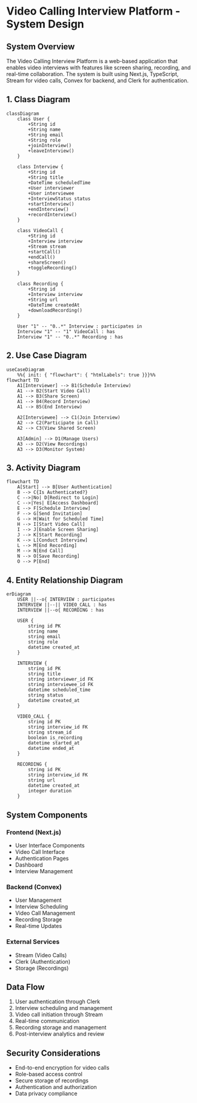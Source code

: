 # Video Calling Interview Platform - System Design

## System Overview
The Video Calling Interview Platform is a web-based application that enables video interviews with features like screen sharing, recording, and real-time collaboration. The system is built using Next.js, TypeScript, Stream for video calls, Convex for backend, and Clerk for authentication.

## 1. Class Diagram
```mermaid
classDiagram
    class User {
        +String id
        +String name
        +String email
        +String role
        +joinInterview()
        +leaveInterview()
    }

    class Interview {
        +String id
        +String title
        +DateTime scheduledTime
        +User interviewer
        +User interviewee
        +InterviewStatus status
        +startInterview()
        +endInterview()
        +recordInterview()
    }

    class VideoCall {
        +String id
        +Interview interview
        +Stream stream
        +startCall()
        +endCall()
        +shareScreen()
        +toggleRecording()
    }

    class Recording {
        +String id
        +Interview interview
        +String url
        +DateTime createdAt
        +downloadRecording()
    }

    User "1" -- "0..*" Interview : participates in
    Interview "1" -- "1" VideoCall : has
    Interview "1" -- "0..*" Recording : has
```

## 2. Use Case Diagram
```mermaid
useCaseDiagram
    %%{ init: { "flowchart": { "htmlLabels": true }}}%%
flowchart TD
    A1[Interviewer] --> B1(Schedule Interview)
    A1 --> B2(Start Video Call)
    A1 --> B3(Share Screen)
    A1 --> B4(Record Interview)
    A1 --> B5(End Interview)

    A2[Interviewee] --> C1(Join Interview)
    A2 --> C2(Participate in Call)
    A2 --> C3(View Shared Screen)

    A3[Admin] --> D1(Manage Users)
    A3 --> D2(View Recordings)
    A3 --> D3(Monitor System)
```

## 3. Activity Diagram
```mermaid
flowchart TD
    A[Start] --> B[User Authentication]
    B --> C{Is Authenticated?}
    C -->|No| D[Redirect to Login]
    C -->|Yes| E[Access Dashboard]
    E --> F[Schedule Interview]
    F --> G[Send Invitation]
    G --> H[Wait for Scheduled Time]
    H --> I[Start Video Call]
    I --> J[Enable Screen Sharing]
    J --> K[Start Recording]
    K --> L[Conduct Interview]
    L --> M[End Recording]
    M --> N[End Call]
    N --> O[Save Recording]
    O --> P[End]
```

## 4. Entity Relationship Diagram
```mermaid
erDiagram
    USER ||--o{ INTERVIEW : participates
    INTERVIEW ||--|| VIDEO_CALL : has
    INTERVIEW ||--o{ RECORDING : has

    USER {
        string id PK
        string name
        string email
        string role
        datetime created_at
    }

    INTERVIEW {
        string id PK
        string title
        string interviewer_id FK
        string interviewee_id FK
        datetime scheduled_time
        string status
        datetime created_at
    }

    VIDEO_CALL {
        string id PK
        string interview_id FK
        string stream_id
        boolean is_recording
        datetime started_at
        datetime ended_at
    }

    RECORDING {
        string id PK
        string interview_id FK
        string url
        datetime created_at
        integer duration
    }
```

## System Components

### Frontend (Next.js)
- User Interface Components
- Video Call Interface
- Authentication Pages
- Dashboard
- Interview Management

### Backend (Convex)
- User Management
- Interview Scheduling
- Video Call Management
- Recording Storage
- Real-time Updates

### External Services
- Stream (Video Calls)
- Clerk (Authentication)
- Storage (Recordings)

## Data Flow
1. User authentication through Clerk
2. Interview scheduling and management
3. Video call initiation through Stream
4. Real-time communication
5. Recording storage and management
6. Post-interview analytics and review

## Security Considerations
- End-to-end encryption for video calls
- Role-based access control
- Secure storage of recordings
- Authentication and authorization
- Data privacy compliance 
